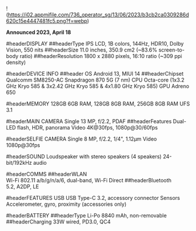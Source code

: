 !(https://i02.appmifile.com/736_operator_sg/13/06/2023/b3cb2ca0309286d620c15e4447481fc5.png?f=webp)


**Announced	2023, April 18**


#headerDISPLAY 
##headerType 
IPS LCD, 1B colors, 144Hz, HDR10, Dolby Vision, 550 nits
##headerSize
11.0 inches, 350.9 cm2 (~83.6% screen-to-body ratio)
##headerResolution
1800 x 2880 pixels, 16:10 ratio (~309 ppi density)

#headerDEVICE INFO
##header
OS	Android 13, MIUI 14
##headerChipset	
Qualcomm SM8250-AC Snapdragon 870 5G (7 nm)
CPU	Octa-core (1x3.2 GHz Kryo 585 & 3x2.42 GHz Kryo 585 & 4x1.80 GHz Kryo 585)
GPU	Adreno 650


#headerMEMORY
128GB 6GB RAM, 128GB 8GB RAM, 256GB 8GB RAM 
UFS 3.1

#headerMAIN CAMERA
Single	13 MP, f/2.2, PDAF
##headerFeatures	Dual-LED flash, HDR, panorama
Video	4K@30fps, 1080p@30/60fps


#headerSELFIE CAMERA
Single	8 MP, f/2.2, 1/4", 1.12µm
Video	1080p@30fps


#headerSOUND
Loudspeaker with stereo speakers (4 speakers)
24-bit/192kHz audio

#headerCOMMS
##headerWLAN	
Wi-Fi 802.11 a/b/g/n/a/6, dual-band, Wi-Fi Direct
##headerBluetooth	
5.2, A2DP, LE

#headerFEATURES
USB	USB Type-C 3.2, accessory connector
Sensors	Accelerometer, gyro, proximity (accessories only)


#headerBATTERY
##headerType	Li-Po 8840 mAh, non-removable
##headerCharging	33W wired, PD3.0, QC4
